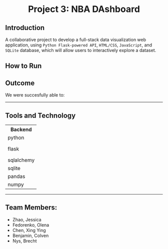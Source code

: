 <h1 align="center">Project 3: NBA DAshboard  </h1>
<p align="center">




## Introduction
A collaborative project to develop a full-stack data visualization web application, using `Python Flask-powered API`, `HTML/CSS`, `JavaScript`, and `SQLite` database, which will allow users to interactively explore a dataset.






## How to Run



## Outcome
We were succesfully able to:


  
  
  
  
---------------

## Tools and Technology

<table style="width:100px">
 
  <tr>
    <th><center> Backend  </th>
    <th><center> Frontend  </th>
     <th><center>  Sources  </th>
  </tr>
  
  <tr>
    <td>   python  </td>
    <td>Javascript</td>
    <td>https://basketball.realgm.com/nba/stats</td>
    
  </tr>
  <tr>
    <td>flask</td>
    <td>d3</td>
   <td> https://basketball.realgm.com/nba/team-stats</td>
  </tr>
  <tr>
    <td>sqlalchemy</td>
    <td>Plotly</td>
  </tr>
  <tr>
    <td>sqlite</td>
    <td>SimpleCSS</td>
  </tr>
  <tr>
    <td>pandas</td>
    <td></td>
   
  </tr>
  <tr>
    <td>numpy</td>
    <td></td>
  </tr>

  
</table>

---------------

## Team Members:
- Zhao, Jessica
- Fedorenko, Olena
- Chen, Xing Ying
- Benjamin, Colven
- Nys, Brecht
  
  
  


